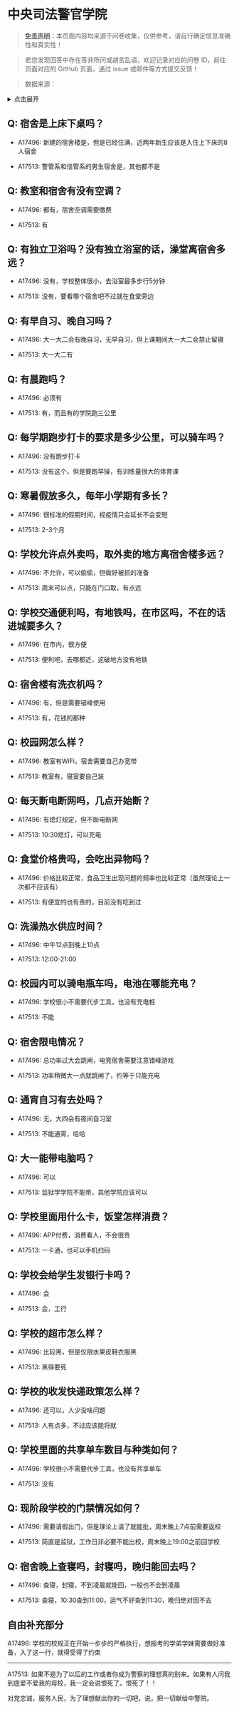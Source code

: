 # 中央司法警官学院

> [免责声明](https://colleges.chat/#_3)：本页面内容均来源于问卷收集，仅供参考，请自行确定信息准确性和真实性！

> 若您发现回答中存在答非所问或胡言乱语，欢迎记录对应的问卷 ID，前往页面对应的 GitHub 页面，通过 issue 或邮件等方式提交反馈！

> 数据来源：

<details><summary>点击展开</summary>
<ul>
<li>A17496: 匿名 (2023 年 06 月)</li>
<li>A17513: 3542144720@qq.com (2023 年 06 月)</li>
</ul>
</details>

## Q: 宿舍是上床下桌吗？

- A17496: 新建的宿舍楼是，但是已经住满，近两年新生应该是入住上下床的8人宿舍

- A17513: 警管系和信管系的男生宿舍是，其他都不是

## Q: 教室和宿舍有没有空调？

- A17496: 都有，宿舍空调需要缴费

- A17513: 有

## Q: 有独立卫浴吗？没有独立浴室的话，澡堂离宿舍多远？

- A17496: 没有，学校整体很小，去浴室最多步行5分钟

- A17513: 没有，要看哪个宿舍吧不过就在食堂旁边

## Q: 有早自习、晚自习吗？

- A17496: 大一大二会有晚自习，无早自习，但上课期间大一大二会禁止留寝

- A17513: 大一大二有

## Q: 有晨跑吗？

- A17496: 必须有

- A17513: 有，而且有的学院跑三公里

## Q: 每学期跑步打卡的要求是多少公里，可以骑车吗？

- A17496: 没有跑步打卡

- A17513: 没有这个，但是要跑早操，有训练量很大的体育课

## Q: 寒暑假放多久，每年小学期有多长？

- A17496: 很标准的假期时间，视疫情只会延长不会变短

- A17513: 2-3个月

## Q: 学校允许点外卖吗，取外卖的地方离宿舍楼多远？

- A17496: 不允许，可以偷偷，但做好被抓的准备

- A17513: 周末可以点，只能在门口取，有点远

## Q: 学校交通便利吗，有地铁吗，在市区吗，不在的话进城要多久？

- A17496: 在市内，很方便

- A17513: 便利吧，去哪都近，这破地方没有地铁

## Q: 宿舍楼有洗衣机吗？

- A17496: 有，但是需要错峰使用

- A17513: 有，花钱的那种

## Q: 校园网怎么样？

- A17496: 教室有WiFi，宿舍需要自己办宽带

- A17513: 教室有，寝室要自己装

## Q: 每天断电断网吗，几点开始断？

- A17496: 有熄灯规定，但不断电断网

- A17513: 10:30熄灯，可以充电

## Q: 食堂价格贵吗，会吃出异物吗？

- A17496: 价格比较正常，食品卫生出现问题的频率也比较正常（虽然理论上一次都不应该有）

- A17513: 有便宜的也有贵的，目前没有吃到过

## Q: 洗澡热水供应时间？

- A17496: 中午12点到晚上10点

- A17513: 12:00-21:00

## Q: 校园内可以骑电瓶车吗，电池在哪能充电？

- A17496: 学校很小不需要代步工具，也没有充电桩

- A17513: 不能

## Q: 宿舍限电情况？

- A17496: 总功率过大会跳闸，电竞宿舍需要注意错峰游戏

- A17513: 功率稍微大一点就跳闸了，约等于只能充电

## Q: 通宵自习有去处吗？

- A17496: 无，大四会有夜间自习室

- A17513: 不能通宵，哈哈

## Q: 大一能带电脑吗？

- A17496: 可以

- A17513: 监狱学学院不能带，其他学院应该可以

## Q: 学校里面用什么卡，饭堂怎样消费？

- A17496: APP付费，消费看人，不会很贵

- A17513: 一卡通，也可以手机扫码

## Q: 学校会给学生发银行卡吗？

- A17496: 会

- A17513: 会，工行

## Q: 学校的超市怎么样？

- A17496: 比较黑，但是仅限水果皮鞋衣服黑

- A17513: 黑得要死

## Q: 学校的收发快递政策怎么样？

- A17496: 还可以，人少没啥问题

- A17513: 人有点多，不过应该能将就

## Q: 学校里面的共享单车数目与种类如何？

- A17496: 学校很小不需要代步工具，也没有共享单车

- A17513: 没有

## Q: 现阶段学校的门禁情况如何？

- A17496: 需要请假出门，但是理论上请了就能批，周末晚上7点前需要返校

- A17513: 简直是监狱，工作日非必要不能出校，周末晚上19:00之前回学校

## Q: 宿舍晚上查寝吗，封寝吗，晚归能回去吗？

- A17496: 查寝，封寝，不到凌晨就能回，一般也不会到凌晨

- A17513: 查寝，10:30查到11:00，运气不好查到11:30，晚归绝对回不去

## 自由补充部分

A17496: 学校的校规正在开始一步步的严格执行，想报考的学弟学妹需要做好准备，入了这一行，就得受得了约束

***

A17513: 如果不是为了以后的工作或者你成为警察的理想真的别来。如果有人问我到底爱不爱我的母校，我一定会说恨死了。恨死了！！

对党忠诚，服务人民，为了理想献出你的一切吧，说，把一切献给中警院。